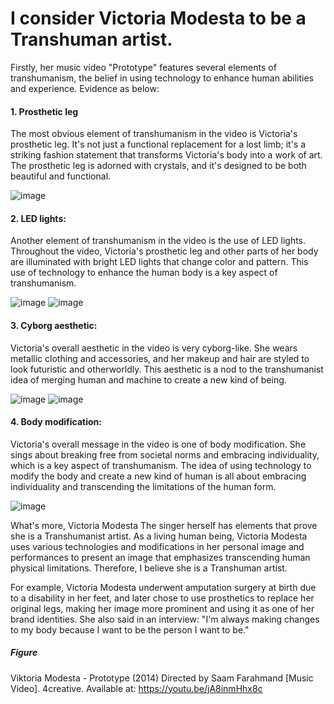 # I consider Victoria Modesta to be a Transhuman artist.

Firstly, her music video "Prototype" features several elements of transhumanism, the belief in using technology to enhance human abilities and experience. Evidence as below:

#### 1. Prosthetic leg
The most obvious element of transhumanism in the video is Victoria's prosthetic leg. It's not just a functional replacement for a lost limb; it's a striking fashion statement that transforms Victoria's body into a work of art. The prosthetic leg is adorned with crystals, and it's designed to be both beautiful and functional.

![image](https://user-images.githubusercontent.com/119497753/225464864-339986c9-888a-4e51-b9be-5bf6f2dcf7c3.png)


#### 2. LED lights: 
Another element of transhumanism in the video is the use of LED lights. Throughout the video, Victoria's prosthetic leg and other parts of her body are illuminated with bright LED lights that change color and pattern. This use of technology to enhance the human body is a key aspect of transhumanism.

![image](https://user-images.githubusercontent.com/119497753/225464474-62dd0663-9905-4e30-b12d-0a888742979a.png)
![image](https://user-images.githubusercontent.com/119497753/225465138-537d4c8e-7bca-4961-8524-8b35e78eed47.png)

#### 3. Cyborg aesthetic: 
Victoria's overall aesthetic in the video is very cyborg-like. She wears metallic clothing and accessories, and her makeup and hair are styled to look futuristic and otherworldly. This aesthetic is a nod to the transhumanist idea of merging human and machine to create a new kind of being.

![image](https://user-images.githubusercontent.com/119497753/225465533-4a8e5768-003d-4055-a6ec-03d20f17234b.png)
![image](https://user-images.githubusercontent.com/119497753/225465796-7a3bfc26-ca00-4c90-abf0-28a90e53fdc4.png)

#### 4. Body modification: 
Victoria's overall message in the video is one of body modification. She sings about breaking free from societal norms and embracing individuality, which is a key aspect of transhumanism. The idea of using technology to modify the body and create a new kind of human is all about embracing individuality and transcending the limitations of the human form.

![image](https://user-images.githubusercontent.com/119497753/225465952-88a7ba9e-ea1d-4450-a0bb-303e65094f5b.png)

What's more, Victoria Modesta The singer herself has elements that prove she is a Transhumanist artist. As a living human being, Victoria Modesta uses various technologies and modifications in her personal image and performances to present an image that emphasizes transcending human physical limitations. Therefore, I believe she is a Transhuman artist.

For example, Victoria Modesta underwent amputation surgery at birth due to a disability in her feet, and later chose to use prosthetics to replace her original legs, making her image more prominent and using it as one of her brand identities. She also said in an interview: "I'm always making changes to my body because I want to be the person I want to be."

##### Figure
Viktoria Modesta - Prototype (2014) Directed by Saam Farahmand [Music Video]. 4creative. Available at: https://youtu.be/jA8inmHhx8c
